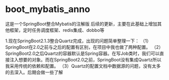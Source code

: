 # boot_mybatis_anno
这是一个SpringBoot整合Mybatis的注解版
后续的更新，主要在此基础上增加其他框架，定时任务调度框架、redis集成、dobbo等

1.现在SpringBoot2.1.3整合Quartz完成，出现的问题简单整理一下：
（1）SpringBoot在2.0之前与之后的配置有区别，在项目中我也做了两种配置。
（2）SpringBoot2.0之后Quartz的容器默认是Spring容器。在写Job类时，我们可以直接注入想要的对象。而在SpringBoot2.0之前，SpringBoot没有集成Quartz所以
我采用传统的依赖和配置。
（3）Quartz的配置文档中数据源的问题，没有太多的去深入。后期会做一些了解
